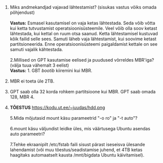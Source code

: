 1. Miks andmekandjad vajavad lähtestamist? (sisukas vastus võiks omada põhjendust) <br><br>
**Vastus:** Esmasel kasutamisel on vaja ketas lähtestada. Seda võib võtta kui ketta
tutvustamist operatsioonisüsteemile. Veel võib olla soov ketast lähtestada, kui kettal on ruum otsa saanud. 
Ketta lähtestamisel kustuvad kõik failid selle sees. Samuti läheb vaja lähtestamist, kui soovime ketast partitsioneerida. 
Enne operatsioonisüsteemi paigaldamist kettale on see samuti vajalik kähtestada.<br><br>
2.Millised on GPT kasutamise eelised ja puudused võrreldes MBR'iga? (välja tuua vähemalt 3 eelist) <br>
**Vastus:** 1. GBT *bootib* kiiremini kui MBR. <br><br>
2. MBR ei toeta üle 2TB. <br><br>
3. GPT saab olla 32 korda rohkem partitsioone kui MBR. GPT saab omada 128, MBR 4. <br><br>
4. **TÕESTUS** https://kodu.ut.ee/~juudas/hdd.png <br><br>
5.Mida mõjutasid mount käsu parameetrid "-o ro" ja "-t auto"? <br><br>
6.mount käsu väljundist leidke üles, mis väärtusega Ubuntu asendas auto parameetri? <br><br>
7.Tehke ekraanipilt /etc/fstab faili sisust pärast iseseisva ülesande lahendamist (või muu tõestus/seadistamise juhend, 
et 4TB ketas haagitaks automaatselt kausta /mnt/bigdata Ubuntu käivitamisel).
